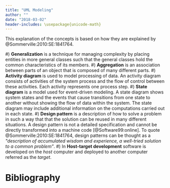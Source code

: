 ```yaml
---
title: "UML Modeling"
author: ""
date: "2018-03-02"
header-includes: \usepackage{unicode-math}
---
```

This explanation of the concepts is based on how they are explained by @Sommerville:2010:SE:1841764.

#) **Generalization** is a technique for managing complexity by placing entities in more general classes such that the general classes hold the common characteristics of its members.
#) **Aggregation** is an association between parts of an object that is composed of many different parts.
#) **Activity diagram** is used to model processing of data. An activity diagram consists of activities of the system process and the flow of control between these activities. Each activity represents one process step.
#) **State diagram** is a model used for event-driven modeling. A state diagram shows system states and the events that cause transitions from one state to another without showing the flow of data within the system. The state diagram may include additional information on the computations carried out in each state.
#) **Design pattern** is a description of how to solve a problem in such a way that that the solution can be reused in many different situations. A design pattern is not a detailed specification and cannot be directly transformed into a machine code [@Software99:online]. To quote @Sommerville:2010:SE:1841764, design patterns can be thought as a *"description of accumulated wisdom and experience, a well-tried solution to a common problem"*.
#) In **Host-target development** software is developed on the *host* computer and deployed to another computer referred as the *target*.


# Bibliography
